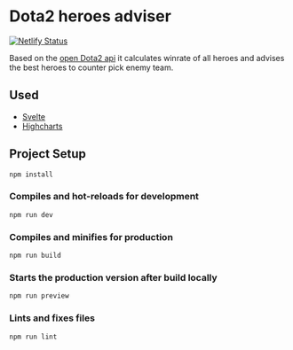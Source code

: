 # Dota2 heroes adviser
[![Netlify Status](https://api.netlify.com/api/v1/badges/391df475-32a6-467b-8b25-b23328a8b361/deploy-status)](https://app.netlify.com/sites/heroes-adviser/deploys)

Based on the [open Dota2 api](https://docs.opendota.com/) it calculates winrate of all heroes and advises the best heroes to counter pick enemy team.

## Used

* [Svelte](https://svelte.dev/)
* [Highcharts](https://www.highcharts.com/)

## Project Setup
```
npm install
```

### Compiles and hot-reloads for development
```
npm run dev
```

### Compiles and minifies for production
```
npm run build
```

### Starts the production version after build locally
```
npm run preview
```

### Lints and fixes files
```
npm run lint
```